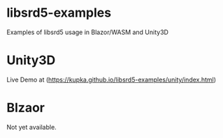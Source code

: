 # libsrd5-examples
Examples of libsrd5 usage in Blazor/WASM and Unity3D

# Unity3D

Live Demo at (https://kupka.github.io/libsrd5-examples/unity/index.html)

# Blzaor

Not yet available.
